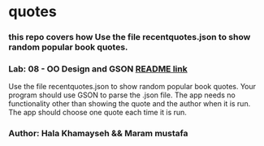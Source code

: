 # quotes

### this repo covers how Use the file recentquotes.json to show random popular book quotes.

### Lab: 08 - OO Design and GSON [README link](lab08.md)
Use the file recentquotes.json to show random popular book quotes. Your program should use GSON to parse the .json file. The app needs no functionality other than showing the quote and the author when it is run. The app should choose one quote each time it is run.

### Author: Hala Khamayseh && Maram mustafa